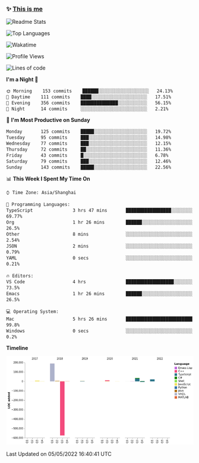 <!--

**icyzeroice/icyzeroice** is a ✨ _special_ ✨ repository because its `README.md` (this file) appears on your GitHub profile.

Here are some ideas to get you started:

- 🔭 I’m currently working on ...
- 🌱 I’m currently learning ...
- 👯 I’m looking to collaborate on ...
- 🤔 I’m looking for help with ...
- 💬 Ask me about ...
- 📫 How to reach me: ...
- 😄 Pronouns: ...
- ⚡ Fun fact: ...

-->

### ✨ [This is me](https://shakugan.fandom.com/wiki/Serment)

![Readme Stats](https://github-readme-stats.vercel.app/api?username=icyzeroice)

![Top Languages](https://github-readme-stats.vercel.app/api/top-langs/?username=icyzeroice&exclude_repo=scutie2015-digimon&layout=compact&langs_count=5)

![Wakatime](https://github-readme-stats.vercel.app/api/wakatime?username=icyzeroice)

<!--START_SECTION:waka-->
![Profile Views](http://img.shields.io/badge/Profile%20Views-1-blue)

![Lines of code](https://img.shields.io/badge/From%20Hello%20World%20I%27ve%20Written--293%20Thousand%20lines%20of%20code-blue)

**I'm a Night 🦉** 

```text
🌞 Morning    153 commits    ██████░░░░░░░░░░░░░░░░░░░   24.13% 
🌆 Daytime    111 commits    ████░░░░░░░░░░░░░░░░░░░░░   17.51% 
🌃 Evening    356 commits    ██████████████░░░░░░░░░░░   56.15% 
🌙 Night      14 commits     ░░░░░░░░░░░░░░░░░░░░░░░░░   2.21%

```
📅 **I'm Most Productive on Sunday** 

```text
Monday       125 commits    █████░░░░░░░░░░░░░░░░░░░░   19.72% 
Tuesday      95 commits     ███░░░░░░░░░░░░░░░░░░░░░░   14.98% 
Wednesday    77 commits     ███░░░░░░░░░░░░░░░░░░░░░░   12.15% 
Thursday     72 commits     ██░░░░░░░░░░░░░░░░░░░░░░░   11.36% 
Friday       43 commits     █░░░░░░░░░░░░░░░░░░░░░░░░   6.78% 
Saturday     79 commits     ███░░░░░░░░░░░░░░░░░░░░░░   12.46% 
Sunday       143 commits    █████░░░░░░░░░░░░░░░░░░░░   22.56%

```


📊 **This Week I Spent My Time On** 

```text
⌚︎ Time Zone: Asia/Shanghai

💬 Programming Languages: 
TypeScript               3 hrs 47 mins       █████████████████░░░░░░░░   69.77% 
Org                      1 hr 26 mins        ██████░░░░░░░░░░░░░░░░░░░   26.5% 
Other                    8 mins              ░░░░░░░░░░░░░░░░░░░░░░░░░   2.54% 
JSON                     2 mins              ░░░░░░░░░░░░░░░░░░░░░░░░░   0.79% 
YAML                     0 secs              ░░░░░░░░░░░░░░░░░░░░░░░░░   0.21%

🔥 Editors: 
VS Code                  4 hrs               ██████████████████░░░░░░░   73.5% 
Emacs                    1 hr 26 mins        ██████░░░░░░░░░░░░░░░░░░░   26.5%

💻 Operating System: 
Mac                      5 hrs 26 mins       █████████████████████████   99.8% 
Windows                  0 secs              ░░░░░░░░░░░░░░░░░░░░░░░░░   0.2%

```

**Timeline**

![Chart not found](https://raw.githubusercontent.com/icyzeroice/icyzeroice/main/charts/bar_graph.png) 


 Last Updated on 05/05/2022 16:40:41 UTC
<!--END_SECTION:waka-->

<!--

### Related
- https://github.com/abhisheknaiidu/awesome-github-profile-readme
- https://github.com/coderjojo/creative-profile-readme
- https://github.com/elangosundar/awesome-README-templates
- https://github.com/durgeshsamariya/awesome-github-profile-readme-templates
- https://github.com/anmol098/waka-readme-stats

-->
